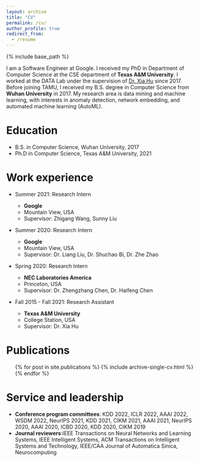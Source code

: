 ```yaml
---
layout: archive
title: "CV"
permalink: /cv/
author_profile: true
redirect_from:
  - /resume
---
```


{% include base_path %}

I am a Software Engineer at Google. I received my PhD in Department of Computer Science at the CSE department of **Texas A&M University**. I worked at the DATA Lab under the supervision of [Dr. Xia Hu](https://cs.rice.edu/~xh37/index.html) since 2017. Before joining TAMU, I received my B.S. degree in Computer Science from **Wuhan University** in 2017. My research area is data mining and machine learning, with interests in anomaly detection, network embedding, and automated machine learning (AutoML).


Education
======
* B.S. in Computer Science, Wuhan University, 2017
* Ph.D in Computer Science, Texas A&M University, 2021 

Work experience
======
* Summer 2021: Research Intern
  * **Google**
  * Mountain View, USA
  * Supervisor: Zhigang Wang, Sunny Liu

* Summer 2020: Research Intern
  * **Google**
  * Mountain View, USA
  * Supervisor: Dr. Liang Liu, Dr. Shuchao Bi, Dr. Zhe Zhao 
  
* Spring 2020: Research Intern
  * **NEC Laboratories America**
  * Princeton, USA
  * Supervisor: Dr. Zhengzhang Chen, Dr. Haifeng Chen 

* Fall 2015 - Fall 2021: Research Assistant
  * **Texas A&M University**
  * College Station, USA
  * Supervisor: Dr. Xia Hu

Publications
======
  <ul>{% for post in site.publications %}
    {% include archive-single-cv.html %}
  {% endfor %}</ul>
  
  
Service and leadership
======
* **Conference program committees**: KDD 2022, ICLR 2022, AAAI 2022, WSDM 2022, NeurIPS 2021, KDD 2021, CIKM 2021, AAAI 2021, NeurIPS 2020, AAAI 2020, ICBD 2020, KDD 2020, CIKM 2019
* **Journal reviewers**:IEEE Transactions on Neural Networks and Learning Systems, IEEE Intelligent Systems, ACM Transactions on Intelligent Systems and Technology, IEEE/CAA Journal of Automatica Sinica, Neurocomputing

